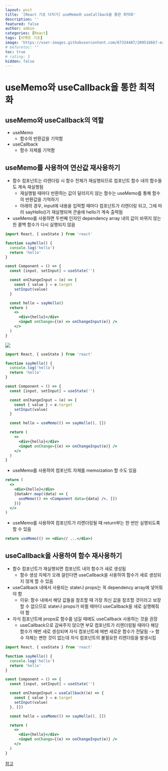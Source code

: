 ```yaml
---
layout: post
title: '[React 기초 다지기] useMemo와 useCallback을 통한 최적화'
description: ''
featured: false
author: admin
categories: [React]
tags: [리액트 기초]
image: 'https://user-images.githubusercontent.com/67324487/209516667-ea650ed1-69e0-4a6e-90bb-ee2d6cf8477a.png'
# beforetoc: ""
toc: true
# rating: 3
hidden: false
---
```


# useMemo와 useCallback을 통한 최적화

## useMemo와 useCallback의 역할

- useMemo
  - 함수의 반환값을 기억함
- useCallback
  - 함수 자체를 기억함

## useMemo를 사용하여 연산값 재사용하기

- 함수 컴포넌트는 리렌더링 시 함수 전체가 재실행되므로 컴포넌트 함수 내의 함수들도 계속 재실행됨
  - 재실행될 때마다 반환하는 값이 달라지지 않는 함수는 useMemo를 통해 함수의 반환값을 기억하기
  - 아래의 경우, input에 내용을 입력할 때마다 컴포넌트가 리렌더링 되고, 그에 따라 sayHello()가 재실행되며 콘솔에 hello가 계속 출력됨
- useMemo를 사용하면 두번째 인자인 dependency array 내의 값이 바뀌지 않는 한 콜백 함수가 다시 실행되지 않음

```jsx
import React, { useState } from 'react'

function sayHello() {
  console.log('hello')
  return 'hello'
}

const Component = () => {
  const [input, setInput] = useState('')

  const onChangeInput = (e) => {
    const { value } = e.target
    setInput(value)
  }

  const hello = sayHello()
  return (
    <>
      <div>{hello}</div>
      <input onChange={(e) => onChangeInput(e)} />
    </>
  )
}
```

![](https://velog.velcdn.com/images/carmine/post/ce685c5e-c304-46c2-bb20-15777a14933f/image.png)

```jsx
import React, { useState } from 'react'

function sayHello() {
  console.log('hello')
  return 'hello'
}

const Component = () => {
  const [input, setInput] = useState('')

  const onChangeInput = (e) => {
    const { value } = e.target
    setInput(value)
  }

  const hello = useMemo(() => sayHello(), [])

  return (
    <>
      <div>{hello}</div>
      <input onChange={(e) => onChangeInput(e)} />
    </>
  )
}
```

- useMemo를 사용하여 컴포넌트 자체를 memoization 할 수도 있음

```jsx
return (
  <>
    <div>{hello}</div>
    {dataArr.map((data) => {
      useMemo(() => <Component data={data} />, [])
    })}
  </>
)
```

- useMemo를 사용하여 컴포넌트가 리랜더링될 때 return부는 한 번만 실행되도록 할 수 있음

```jsx
return useMemo(() => <div>// ...</div>)
```

## useCallback을 사용하여 함수 재사용하기

- 함수 컴포넌트가 재실행되면 컴포넌트 내의 함수가 새로 생성됨
  - 함수 생성 자체가 오래 걸린다면 useCallback을 사용하여 함수가 새로 생성되지 않게 할 수 있음
- useCallback 내에서 사용되는 state나 props는 꼭 dependency array에 넣어줘야 함
  - 이유: 함수 내에서 해당 값들을 참조할 때 가장 최신 값을 참조할 것이라고 보장할 수 없으므로 state나 props가 바뀔 때마다 useCallback을 새로 실행해줘야 함
- 자식 컴포넌트에 props로 함수를 넘길 때에도 useCallback 사용하는 것을 권장
  - useCallback으로 감싸주지 않으면 부모 컴포넌트가 리렌더링될 때마다 해당 함수가 매번 새로 생성되며 자식 컴포넌트에 매번 새로운 함수가 전달됨 -> 함수 자체는 변한 것이 없는데 자식 컴포넌트의 불필요한 리렌더링을 발생시킴

```jsx
import React, { useState } from 'react'

function sayHello() {
  console.log('hello')
  return 'hello'
}

const Component = () => {
  const [input, setInput] = useState('')

  const onChangeInput = useCallback((e) => {
    const { value } = e.target
    setInput(value)
  }, [])

  const hello = useMemo(() => sayHello(), [])

  return (
    <>
      <div>{hello}</div>
      <input onChange={(e) => onChangeInput(e)} />
    </>
  )
}
```

[참고](https://www.youtube.com/playlist?list=PLcqDmjxt30RtqbStQqk-eYMK8N-1SYIFn)
